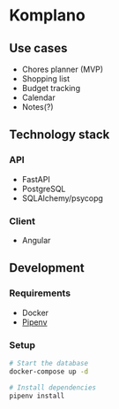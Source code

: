 # Komplano

## Use cases

- Chores planner (MVP)
- Shopping list
- Budget tracking
- Calendar
- Notes(?)

## Technology stack

### API

- FastAPI
- PostgreSQL
- SQLAlchemy/psycopg

### Client

 - Angular

## Development

### Requirements

- Docker
- [Pipenv](https://pipenv.pypa.io/en/latest/basics/#example-pipfile-pipfile-lock)

### Setup

```bash
# Start the database
docker-compose up -d

# Install dependencies
pipenv install
```
